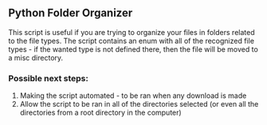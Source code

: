 ## Python Folder Organizer

This script is useful if you are trying to organize your files in folders related to the file types.
The script contains an enum with all of the recognized file types - if the wanted type is not defined there, then the file will be moved to a misc directory.

### Possible next steps:
1. Making the script automated - to be ran when any download is made
2. Allow the script to be ran in all of the directories selected (or even all the directories from a root directory in the computer)
